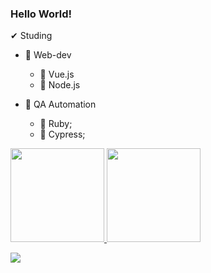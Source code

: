 ### Hello World!
✔ Studing
   - 📘 Web-dev
      - 📘 Vue.js
      - 📘 Node.js

   - 📘 QA Automation
      - 📘 Ruby;
      - 📘 Cypress;


<div>
  <a href="https://github.com/HenriqueZPastre">
  <img height="150em" src="https://github-readme-stats.vercel.app/api?username=HenriqueZPastre&show_icons=true&theme=dark"/>
  <img height="150em" src="https://github-readme-stats.vercel.app/api/top-langs/?username=HenriqueZPastre&layout=compact&langs_count=7&theme=dark"/>
</div>

  <a scr="https://www.google.com/url?sa=i&url=https%3A%2F%2Fgfycat.com%2Fgifs%2Fsearch%2Fuchouten%2Bkazoku&psig=AOvVaw06i55yoAW-miZDFuMS1kCK&ust=1627960053208000&source=images&cd=vfe&ved=2ahUKEwjF7Nr2rZHyAhVwA7kGHcH5DhYQjRx6BAgAEA8">
     
![](https://komarev.com/ghpvc/?username=HenriqueZPastre&color=blue&style=flat-square)

